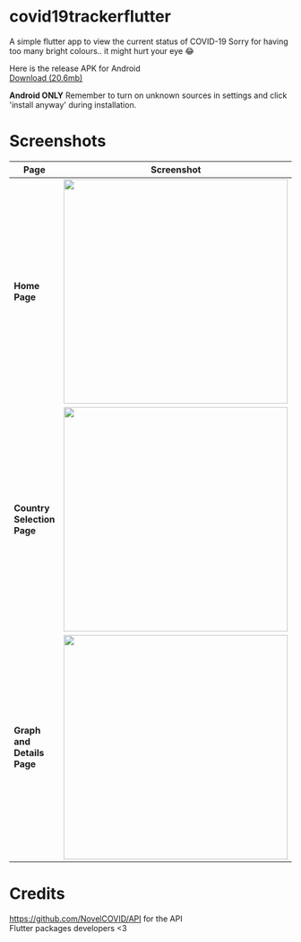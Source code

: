 # covid19trackerflutter

A simple flutter app to view the current status of COVID-19
Sorry for having too many bright colours.. it might hurt your eye &#128514;

Here is the release APK for Android<br/>
<a href="https://github.com/vicevirus/covid19trackerflutter/raw/master/app-release.apk">Download (20.6mb)</a><br/>

<b>Android ONLY</b>
Remember to turn on unknown sources in settings and click 'install anyway' during installation.



# Screenshots
| Page | Screenshot |
| ------------- | ------------- |
| <b>Home Page</b>  | <img src="https://raw.githubusercontent.com/vicevirus/covid19trackerflutter/master/ss1.jpg" width="400">  |
| <b>Country Selection Page</b>  | <img src="https://raw.githubusercontent.com/vicevirus/covid19trackerflutter/master/ss2.jpg" width="400">
| <b>Graph and Details Page</b>  | <img src="https://raw.githubusercontent.com/vicevirus/covid19trackerflutter/master/ss3.jpg" width="400">|

# Credits
https://github.com/NovelCOVID/API for the API <br/>
Flutter packages developers <3


